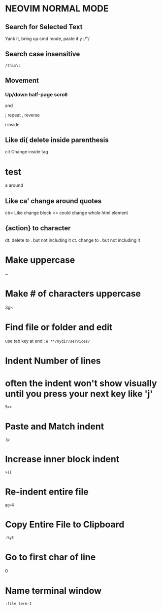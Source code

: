 # NEOVIM NORMAL MODE

## Search for Selected Text
Yank it, bring up cmd mode, paste it
y :/<C-R>"/

## Search case insensitive
`/this\c`

## Movement
### Up/down half-page scroll
<c-u> and <c-d>

; repeat
, reverse

i inside

## Like di( delete inside parenthesis
cit      Change inside tag <h1>test</h1>

a around

## Like ca' change around quotes
cb<            Like change block <> could change whole html element

## {action} to character
dt. delete to . but not including it
ct. change to . but not including it

# Make uppercase
~

# Make # of characters uppercase
3g~

# Find file or folder and edit
use tab key at end
`:e **/mydir/services/`

# Indent Number of lines
# often the indent won't show visually until you press your next key like 'j'
`5>>`

# Paste and Match indent
`]p`

# Increase inner block indent
`>i{`

# Re-indent entire file
`gg=G`

# Copy Entire File to Clipboard
`:%yt`

# Go to first char of line
0

# Name terminal window
`:file term-1`
